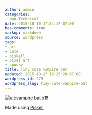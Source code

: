 ```yaml
---
author: admin
categories:
- Non-Technical
date: 2015-10-10 17:54:17-07:00
has-comments: true
markup: markdown
source: wordpress
tags:
- art
- cute
- piskell
- pixel art
- spooky
title: Tiny cute vampire bat
updated: 2015-10-17 19:15:20-07:00
wordpress_id: 279
wordpress_slug: tiny-cute-vampire-bat
---
```

[![alt:vampire bat x16](https://blog.za3k.com/wp-content/uploads/2015/10/vampire-bat-x16.png)](https://blog.za3k.com/wp-content/uploads/2015/10/vampire-bat-x16.png)

Made using [Piskell](http://www.piskelapp.com/)
